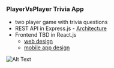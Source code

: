 ### PlayerVsPlayer Trivia App
- two player game with trivia questions
- REST API in Express.js - [Architecture](https://github.com/marcoff90/trivia-web-app/blob/master/docs/api_architechture.pdf)
- Frontend TBD in React.js
  - [web design](https://www.figma.com/proto/2b3yeeKWzW6ZIvbijBPL5h/Trivia?page-id=0%3A1&node-id=1%3A2&viewport=241%2C48%2C0.61&scaling=contain&starting-point-node-id=1%3A2)
  - [mobile app design](https://www.figma.com/proto/2b3yeeKWzW6ZIvbijBPL5h/Quizzer?page-id=68%3A365&node-id=82%3A383&viewport=241%2C48%2C0.63&scaling=min-zoom&starting-point-node-id=82%3A383)


![Alt Text](https://github.com/marcoff90/trivia-web-app/blob/development/assets/quizzer.gif)
